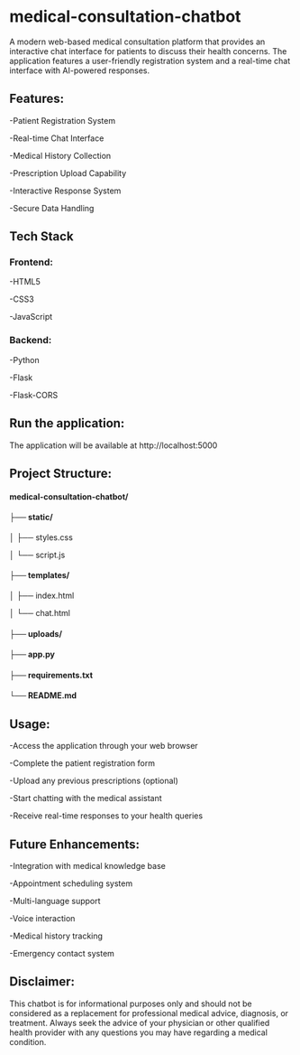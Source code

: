 # medical-consultation-chatbot
   A modern web-based medical consultation platform that provides an interactive chat interface for patients to discuss their health concerns. The application features a user-friendly registration system and a real-time chat interface with AI-powered responses.
 
 
 ## Features:

   -Patient Registration System
   
   -Real-time Chat Interface
   
   -Medical History Collection
   
   -Prescription Upload Capability
   
   -Interactive Response System
   
   -Secure Data Handling

## Tech Stack

### Frontend:
   
   -HTML5
   
   -CSS3
   
   -JavaScript
   
### Backend:   

   -Python
   
   -Flask
   
   -Flask-CORS

## Run the application:

   The application will be available at http://localhost:5000

## Project Structure:

   #### medical-consultation-chatbot/
       
   #### ├── static/
       
   │   ├── styles.css
       
   │   └── script.js
       
   #### ├── templates/
       
   │   ├── index.html
       
   │   └── chat.html
       
   #### ├── uploads/
       
   #### ├── app.py
       
   #### ├── requirements.txt
       
   #### └── README.md

## Usage:

  -Access the application through your web browser
  
  -Complete the patient registration form
  
  -Upload any previous prescriptions (optional)
  
  -Start chatting with the medical assistant
  
  -Receive real-time responses to your health queries

## Future Enhancements:

   -Integration with medical knowledge base
   
   -Appointment scheduling system
   
   -Multi-language support
   
   -Voice interaction
   
   -Medical history tracking
   
   -Emergency contact system


## Disclaimer:

   This chatbot is for informational purposes only and should not be considered as a replacement for professional medical advice, diagnosis, or treatment. Always seek the advice of your physician or other qualified health provider with any questions you may have regarding a medical condition.
